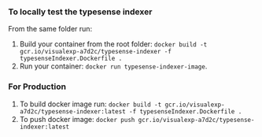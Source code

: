 ### To locally test the typesense indexer

From the same folder run:

1. Build your container from the root folder: `docker build -t gcr.io/visualexp-a7d2c/typesense-indexer -f typesenseIndexer.Dockerfile .`
2. Run your container: `docker run typesense-indexer-image`.

### For Production

1. To build docker image run: `docker build -t gcr.io/visualexp-a7d2c/typesense-indexer:latest -f typesenseIndexer.Dockerfile .`
2. To push docker image: `docker push gcr.io/visualexp-a7d2c/typesense-indexer:latest`

